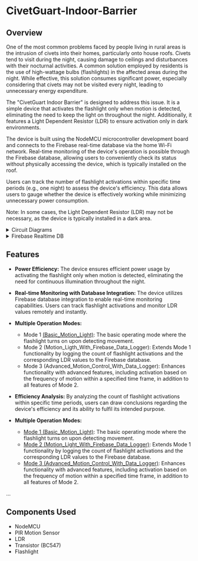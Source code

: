 # CivetGuart-Indoor-Barrier

## Overview
One of the most common problems faced by people living in rural areas is the intrusion of civets into their homes, particularly onto house roofs. Civets tend to visit during the night, causing damage to ceilings and disturbances with their nocturnal activities.
A common solution employed by residents is the use of high-wattage bulbs (flashlights) in the affected areas during the night. While effective, this solution consumes significant power, especially considering that civets may not be visited every night, leading to unnecessary energy expenditure.

The "CivetGuart Indoor Barrier" is designed to address this issue. It is a simple device that activates the flashlight only when motion is detected, eliminating the need to keep the light on throughout the night. Additionally, it features a Light Dependent Resistor (LDR) to ensure activation only in dark environments.

The device is built using the NodeMCU microcontroller development board and connects to the Firebase real-time database via the home Wi-Fi network. Real-time monitoring of the device's operation is possible through the Firebase database, allowing users to conveniently check its status without physically accessing the device, which is typically installed on the roof.

Users can track the number of flashlight activations within specific time periods (e.g., one night) to assess the device's efficiency. This data allows users to gauge whether the device is effectively working while minimizing unnecessary power consumption.

Note: In some cases, the Light Dependent Resistor (LDR) may not be necessary, as the device is typically installed in a dark area.
<details>
<summary>Circuit Diagrams</summary>
  <div style="display: flex; justify-content: center;">
  <img src="Pictures/PCB_board.png" alt="PCB_board" width="300" />
  <img src="Pictures/PCB_schematic.png" alt="PCB_schematic" width="500" />
</div>
</details>

<details>
<summary>Firebase Realtime DB</summary>
  <div style="display: flex; justify-content: center;">
  <img src="Pictures/Firebase_Realtime_DB.png" alt="Firebase_Realtime_DB" width="500" />
</div>
</details>

## Features
- **Power Efficiency:** The device ensures efficient power usage by activating the flashlight only when motion is detected, eliminating the need for continuous illumination throughout the night.
- **Real-time Monitoring with Database Integration:** The device utilizes Firebase database integration to enable real-time monitoring capabilities. Users can track flashlight activations and monitor LDR values remotely and instantly.
- **Multiple Operation Modes:**
    - Mode 1 [(Basic_Motion_Light)](Code/Basic_Motion_Light/Basic_Motion_Light.ino): The basic operating mode where the flashlight turns on upon detecting movement.
    - Mode 2 (Motion_Ligth_With_Firebase_Data_Logger): Extends Mode 1 functionality by logging the count of flashlight activations and the corresponding LDR values to the Firebase database.
    - Mode 3 (Advanced_Motion_Control_With_Data_Logger): Enhances functionality with advanced features, including activation based on the frequency of motion within a specified time frame, in addition to all features of Mode 2.    
- **Efficiency Analysis:** By analyzing the count of flashlight activations within specific time periods, users can draw conclusions regarding the device's efficiency and its ability to fulfil its intended purpose.

- **Multiple Operation Modes:**
    - [Mode 1 (Basic_Motion_Light)](Code/Basic_Motion_Light/Basic_Motion_Light.ino): The basic operating mode where the flashlight turns on upon detecting movement.
    - [Mode 2 (Motion_Light_With_Firebase_Data_Logger)](#mode-2-motion_light_with_firebase_data_logger): Extends Mode 1 functionality by logging the count of flashlight activations and the corresponding LDR values to the Firebase database.
    - [Mode 3 (Advanced_Motion_Control_With_Data_Logger)](#mode-3-advanced_motion_control_with_data_logger): Enhances functionality with advanced features, including activation based on the frequency of motion within a specified time frame, in addition to all features of Mode 2. 

...


## Components Used

- NodeMCU
- PIR Motion Sensor
- LDR
- Transistor (BC547)
- Flashlight
  
<br />
